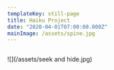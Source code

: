```yaml
---
templateKey: still-page
title: Haiku Project
date: "2020-04-01T07:00:00.000Z"
mainImage: /assets/spine.jpg
---
```



<img src="/assets/DSCF8812 copy.jpg" alt="" title="" class="middle"></img>

<div class="lines-3"></div>

![](/assets/seek and hide.jpg)

<div class="lines-3"></div>



<img src="/assets/spine.jpg" alt="" title="" class="half half-left"></img>

<div class="lines-3"></div>



<img src="/assets/DSCF8801.jpg" alt="" title="" class="middle"></img>

<div class="lines-3"></div>

<img src="/assets/empty.png" alt="" title="" class="half half-left"></img>



<img src="/assets/topsoil.jpg" alt="" title="" class="half-right half"></img>

<div class="lines-4"></div>
